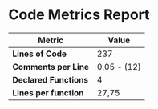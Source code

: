 # Code Metrics Report

| Metric                          | Value       |
|---------------------------------|-------------|
| **Lines of Code**               | 237         |
| **Comments per Line**           | 0,05 - (12) |
| **Declared Functions**          | 4           |
| **Lines per function**          | 27,75       |


